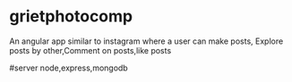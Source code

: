 # grietphotocomp
An angular app similar to instagram where a user can make posts, Explore posts by other,Comment on posts,like posts

#server
node,express,mongodb
